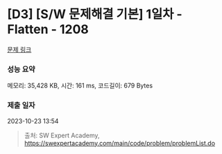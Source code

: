 # [D3] [S/W 문제해결 기본] 1일차 - Flatten - 1208 

[문제 링크](https://swexpertacademy.com/main/code/problem/problemDetail.do?contestProbId=AV139KOaABgCFAYh) 

### 성능 요약

메모리: 35,428 KB, 시간: 161 ms, 코드길이: 679 Bytes

### 제출 일자

2023-10-23 13:54



> 출처: SW Expert Academy, https://swexpertacademy.com/main/code/problem/problemList.do